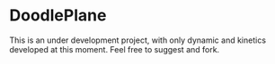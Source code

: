 # DoodlePlane
This is an under development project, with only dynamic and kinetics developed at this moment. Feel free to suggest and fork.
